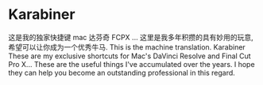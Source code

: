 # Karabiner
这是我的独家快捷键 mac 达芬奇 FCPX  ...
这里是我多年积攒的具有妙用的玩意,希望可以让你成为一个优秀牛马.
This is the machine translation.
Karabiner
These are my exclusive shortcuts for Mac's DaVinci Resolve and Final Cut Pro X...
These are the useful things I've accumulated over the years. I hope they can help you become an outstanding professional in this regard.
